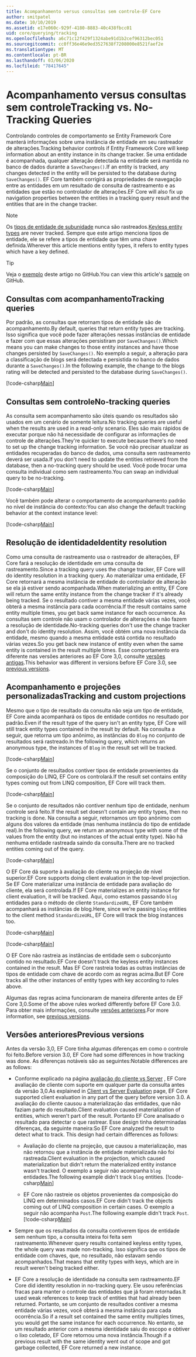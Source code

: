 ```yaml
---
title: Acompanhamento versus consultas sem controle-EF Core
author: smitpatel
ms.date: 10/10/2019
ms.assetid: e17e060c-929f-4180-8883-40c438fbcc01
uid: core/querying/tracking
ms.openlocfilehash: a6c71c12f429f1324abe91d1b2cef96312bec051
ms.sourcegitcommit: cc0ff36e46e9ed3527638f7208000e8521faef2e
ms.translationtype: MT
ms.contentlocale: pt-BR
ms.lasthandoff: 03/06/2020
ms.locfileid: "78417645"
---
```

# <a name="tracking-vs-no-tracking-queries"></a><span data-ttu-id="8cde9-102">Acompanhamento versus consultas sem controle</span><span class="sxs-lookup"><span data-stu-id="8cde9-102">Tracking vs. No-Tracking Queries</span></span>

<span data-ttu-id="8cde9-103">Controlando controles de comportamento se Entity Framework Core manterá informações sobre uma instância de entidade em seu rastreador de alterações.</span><span class="sxs-lookup"><span data-stu-id="8cde9-103">Tracking behavior controls if Entity Framework Core will keep information about an entity instance in its change tracker.</span></span> <span data-ttu-id="8cde9-104">Se uma entidade é acompanhada, qualquer alteração detectada na entidade será mantida no banco de dados durante a `SaveChanges()`.</span><span class="sxs-lookup"><span data-stu-id="8cde9-104">If an entity is tracked, any changes detected in the entity will be persisted to the database during `SaveChanges()`.</span></span> <span data-ttu-id="8cde9-105">EF Core também corrigirá as propriedades de navegação entre as entidades em um resultado de consulta de rastreamento e as entidades que estão no controlador de alterações.</span><span class="sxs-lookup"><span data-stu-id="8cde9-105">EF Core will also fix up navigation properties between the entities in a tracking query result and the entities that are in the change tracker.</span></span>

> [!NOTE]
> <span data-ttu-id="8cde9-106">Os [tipos de entidade de subunidade](xref:core/modeling/keyless-entity-types) nunca são rastreados.</span><span class="sxs-lookup"><span data-stu-id="8cde9-106">[Keyless entity types](xref:core/modeling/keyless-entity-types) are never tracked.</span></span> <span data-ttu-id="8cde9-107">Sempre que este artigo menciona tipos de entidade, ele se refere a tipos de entidade que têm uma chave definida.</span><span class="sxs-lookup"><span data-stu-id="8cde9-107">Wherever this article mentions entity types, it refers to entity types which have a key defined.</span></span>

> [!TIP]  
> <span data-ttu-id="8cde9-108">Veja o [exemplo](https://github.com/dotnet/EntityFramework.Docs/tree/master/samples/core/Querying) deste artigo no GitHub.</span><span class="sxs-lookup"><span data-stu-id="8cde9-108">You can view this article's [sample](https://github.com/dotnet/EntityFramework.Docs/tree/master/samples/core/Querying) on GitHub.</span></span>

## <a name="tracking-queries"></a><span data-ttu-id="8cde9-109">Consultas com acompanhamento</span><span class="sxs-lookup"><span data-stu-id="8cde9-109">Tracking queries</span></span>

<span data-ttu-id="8cde9-110">Por padrão, as consultas que retornam tipos de entidade são de acompanhamento.</span><span class="sxs-lookup"><span data-stu-id="8cde9-110">By default, queries that return entity types are tracking.</span></span> <span data-ttu-id="8cde9-111">Isso significa que você pode fazer alterações nessas instâncias de entidade e fazer com que essas alterações persistiram por `SaveChanges()`.</span><span class="sxs-lookup"><span data-stu-id="8cde9-111">Which means you can make changes to those entity instances and have those changes persisted by `SaveChanges()`.</span></span> <span data-ttu-id="8cde9-112">No exemplo a seguir, a alteração para a classificação de blogs será detectada e persistida no banco de dados durante a `SaveChanges()`.</span><span class="sxs-lookup"><span data-stu-id="8cde9-112">In the following example, the change to the blogs rating will be detected and persisted to the database during `SaveChanges()`.</span></span>

[!code-csharp[Main](../../../samples/core/Querying/Tracking/Sample.cs#Tracking)]

## <a name="no-tracking-queries"></a><span data-ttu-id="8cde9-113">Consultas sem controle</span><span class="sxs-lookup"><span data-stu-id="8cde9-113">No-tracking queries</span></span>

<span data-ttu-id="8cde9-114">As consulta sem acompanhamento são úteis quando os resultados são usados em um cenário de somente leitura.</span><span class="sxs-lookup"><span data-stu-id="8cde9-114">No tracking queries are useful when the results are used in a read-only scenario.</span></span> <span data-ttu-id="8cde9-115">Eles são mais rápidos de executar porque não há necessidade de configurar as informações de controle de alterações.</span><span class="sxs-lookup"><span data-stu-id="8cde9-115">They're quicker to execute because there's no need to set up the change tracking information.</span></span> <span data-ttu-id="8cde9-116">Se você não precisar atualizar as entidades recuperadas do banco de dados, uma consulta sem rastreamento deverá ser usada.</span><span class="sxs-lookup"><span data-stu-id="8cde9-116">If you don't need to update the entities retrieved from the database, then a no-tracking query should be used.</span></span> <span data-ttu-id="8cde9-117">Você pode trocar uma consulta individual como sem rastreamento.</span><span class="sxs-lookup"><span data-stu-id="8cde9-117">You can swap an individual query to be no-tracking.</span></span>

[!code-csharp[Main](../../../samples/core/Querying/Tracking/Sample.cs#NoTracking)]

<span data-ttu-id="8cde9-118">Você também pode alterar o comportamento de acompanhamento padrão no nível de instância do contexto:</span><span class="sxs-lookup"><span data-stu-id="8cde9-118">You can also change the default tracking behavior at the context instance level:</span></span>

[!code-csharp[Main](../../../samples/core/Querying/Tracking/Sample.cs#ContextDefaultTrackingBehavior)]

## <a name="identity-resolution"></a><span data-ttu-id="8cde9-119">Resolução de identidade</span><span class="sxs-lookup"><span data-stu-id="8cde9-119">Identity resolution</span></span>

<span data-ttu-id="8cde9-120">Como uma consulta de rastreamento usa o rastreador de alterações, EF Core fará a resolução de identidade em uma consulta de rastreamento.</span><span class="sxs-lookup"><span data-stu-id="8cde9-120">Since a tracking query uses the change tracker, EF Core will do identity resolution in a tracking query.</span></span> <span data-ttu-id="8cde9-121">Ao materializar uma entidade, EF Core retornará a mesma instância de entidade do controlador de alteração se ela já estiver sendo acompanhada.</span><span class="sxs-lookup"><span data-stu-id="8cde9-121">When materializing an entity, EF Core will return the same entity instance from the change tracker if it's already being tracked.</span></span> <span data-ttu-id="8cde9-122">Se o resultado contiver a mesma entidade várias vezes, você obterá a mesma instância para cada ocorrência.</span><span class="sxs-lookup"><span data-stu-id="8cde9-122">If the result contains same entity multiple times, you get back same instance for each occurrence.</span></span> <span data-ttu-id="8cde9-123">As consultas sem controle não usam o controlador de alterações e não fazem a resolução de identidade.</span><span class="sxs-lookup"><span data-stu-id="8cde9-123">No-tracking queries don't use the change tracker and don't do identity resolution.</span></span> <span data-ttu-id="8cde9-124">Assim, você obtém uma nova instância da entidade, mesmo quando a mesma entidade está contida no resultado várias vezes.</span><span class="sxs-lookup"><span data-stu-id="8cde9-124">So you get back new instance of entity even when the same entity is contained in the result multiple times.</span></span> <span data-ttu-id="8cde9-125">Esse comportamento era diferente nas versões anteriores ao EF Core 3,0, consulte [versões antigas](#previous-versions).</span><span class="sxs-lookup"><span data-stu-id="8cde9-125">This behavior was different in versions before EF Core 3.0, see [previous versions](#previous-versions).</span></span>

## <a name="tracking-and-custom-projections"></a><span data-ttu-id="8cde9-126">Acompanhamento e projeções personalizadas</span><span class="sxs-lookup"><span data-stu-id="8cde9-126">Tracking and custom projections</span></span>

<span data-ttu-id="8cde9-127">Mesmo que o tipo de resultado da consulta não seja um tipo de entidade, EF Core ainda acompanhará os tipos de entidade contidos no resultado por padrão.</span><span class="sxs-lookup"><span data-stu-id="8cde9-127">Even if the result type of the query isn't an entity type, EF Core will still track entity types contained in the result by default.</span></span> <span data-ttu-id="8cde9-128">Na consulta a seguir, que retorna um tipo anônimo, as instâncias do `Blog` no conjunto de resultados será rastreado.</span><span class="sxs-lookup"><span data-stu-id="8cde9-128">In the following query, which returns an anonymous type, the instances of `Blog` in the result set will be tracked.</span></span>

[!code-csharp[Main](../../../samples/core/Querying/Tracking/Sample.cs#CustomProjection1)]

<span data-ttu-id="8cde9-129">Se o conjunto de resultados contiver tipos de entidade provenientes da composição do LINQ, EF Core os controlará.</span><span class="sxs-lookup"><span data-stu-id="8cde9-129">If the result set contains entity types coming out from LINQ composition, EF Core will track them.</span></span>

[!code-csharp[Main](../../../samples/core/Querying/Tracking/Sample.cs#CustomProjection2)]

<span data-ttu-id="8cde9-130">Se o conjunto de resultados não contiver nenhum tipo de entidade, nenhum controle será feito.</span><span class="sxs-lookup"><span data-stu-id="8cde9-130">If the result set doesn't contain any entity types, then no tracking is done.</span></span> <span data-ttu-id="8cde9-131">Na consulta a seguir, retornamos um tipo anônimo com alguns dos valores da entidade (mas nenhuma instância do tipo de entidade real).</span><span class="sxs-lookup"><span data-stu-id="8cde9-131">In the following query, we return an anonymous type with some of the values from the entity (but no instances of the actual entity type).</span></span> <span data-ttu-id="8cde9-132">Não há nenhuma entidade rastreada saindo da consulta.</span><span class="sxs-lookup"><span data-stu-id="8cde9-132">There are no tracked entities coming out of the query.</span></span>

[!code-csharp[Main](../../../samples/core/Querying/Tracking/Sample.cs#CustomProjection3)]

 <span data-ttu-id="8cde9-133">O EF Core dá suporte à avaliação do cliente na projeção de nível superior.</span><span class="sxs-lookup"><span data-stu-id="8cde9-133">EF Core supports doing client evaluation in the top-level projection.</span></span> <span data-ttu-id="8cde9-134">Se EF Core materializar uma instância de entidade para avaliação do cliente, ela será controlada.</span><span class="sxs-lookup"><span data-stu-id="8cde9-134">If EF Core materializes an entity instance for client evaluation, it will be tracked.</span></span> <span data-ttu-id="8cde9-135">Aqui, como estamos passando `blog` entidades para o método de cliente `StandardizeURL`, EF Core também acompanhará as instâncias de blog.</span><span class="sxs-lookup"><span data-stu-id="8cde9-135">Here, since we're passing `blog` entities to the client method `StandardizeURL`, EF Core will track the blog instances too.</span></span>

[!code-csharp[Main](../../../samples/core/Querying/Tracking/Sample.cs#ClientProjection)]

[!code-csharp[Main](../../../samples/core/Querying/Tracking/Sample.cs#ClientMethod)]

<span data-ttu-id="8cde9-136">O EF Core não rastreia as instâncias de entidade sem o subconjunto contido no resultado.</span><span class="sxs-lookup"><span data-stu-id="8cde9-136">EF Core doesn't track the keyless entity instances contained in the result.</span></span> <span data-ttu-id="8cde9-137">Mas EF Core rastreia todas as outras instâncias de tipos de entidade com chave de acordo com as regras acima.</span><span class="sxs-lookup"><span data-stu-id="8cde9-137">But EF Core tracks all the other instances of entity types with key according to rules above.</span></span>

<span data-ttu-id="8cde9-138">Algumas das regras acima funcionaram de maneira diferente antes de EF Core 3,0.</span><span class="sxs-lookup"><span data-stu-id="8cde9-138">Some of the above rules worked differently before EF Core 3.0.</span></span> <span data-ttu-id="8cde9-139">Para obter mais informações, consulte [versões anteriores](#previous-versions).</span><span class="sxs-lookup"><span data-stu-id="8cde9-139">For more information, see [previous versions](#previous-versions).</span></span>

## <a name="previous-versions"></a><span data-ttu-id="8cde9-140">Versões anteriores</span><span class="sxs-lookup"><span data-stu-id="8cde9-140">Previous versions</span></span>

<span data-ttu-id="8cde9-141">Antes da versão 3,0, EF Core tinha algumas diferenças em como o controle foi feito.</span><span class="sxs-lookup"><span data-stu-id="8cde9-141">Before version 3.0, EF Core had some differences in how tracking was done.</span></span> <span data-ttu-id="8cde9-142">As diferenças notáveis são as seguintes:</span><span class="sxs-lookup"><span data-stu-id="8cde9-142">Notable differences are as follows:</span></span>

- <span data-ttu-id="8cde9-143">Conforme explicado na página [avaliação do cliente vs Server](xref:core/querying/client-eval) , EF Core avaliação de cliente com suporte em qualquer parte da consulta antes da versão 3,0.</span><span class="sxs-lookup"><span data-stu-id="8cde9-143">As explained in [Client vs Server Evaluation](xref:core/querying/client-eval) page, EF Core supported client evaluation in any part of the query before version 3.0.</span></span> <span data-ttu-id="8cde9-144">A avaliação do cliente causou a materialização das entidades, que não faziam parte do resultado.</span><span class="sxs-lookup"><span data-stu-id="8cde9-144">Client evaluation caused materialization of entities, which weren't part of the result.</span></span> <span data-ttu-id="8cde9-145">Portanto EF Core analisado o resultado para detectar o que rastrear. Esse design tinha determinadas diferenças, da seguinte maneira:</span><span class="sxs-lookup"><span data-stu-id="8cde9-145">So EF Core analyzed the result to detect what to track. This design had certain differences as follows:</span></span>
  - <span data-ttu-id="8cde9-146">Avaliação do cliente na projeção, que causou a materialização, mas não retornou que a instância de entidade materializada não foi rastreada.</span><span class="sxs-lookup"><span data-stu-id="8cde9-146">Client evaluation in the projection, which caused materialization but didn't return the materialized entity instance wasn't tracked.</span></span> <span data-ttu-id="8cde9-147">O exemplo a seguir não acompanha `blog` entidades.</span><span class="sxs-lookup"><span data-stu-id="8cde9-147">The following example didn't track `blog` entities.</span></span>
    [!code-csharp[Main](../../../samples/core/Querying/Tracking/Sample.cs#ClientProjection)]

  - <span data-ttu-id="8cde9-148">EF Core não rastreie os objetos provenientes da composição do LINQ em determinados casos.</span><span class="sxs-lookup"><span data-stu-id="8cde9-148">EF Core didn't track the objects coming out of LINQ composition in certain cases.</span></span> <span data-ttu-id="8cde9-149">O exemplo a seguir não acompanha `Post`.</span><span class="sxs-lookup"><span data-stu-id="8cde9-149">The following example didn't track `Post`.</span></span>
    [!code-csharp[Main](../../../samples/core/Querying/Tracking/Sample.cs#CustomProjection2)]

- <span data-ttu-id="8cde9-150">Sempre que os resultados da consulta contiverem tipos de entidade sem nenhum tipo, a consulta inteira foi feita sem rastreamento.</span><span class="sxs-lookup"><span data-stu-id="8cde9-150">Whenever query results contained keyless entity types, the whole query was made non-tracking.</span></span> <span data-ttu-id="8cde9-151">Isso significa que os tipos de entidade com chaves, que, no resultado, não estavam sendo acompanhados.</span><span class="sxs-lookup"><span data-stu-id="8cde9-151">That means that entity types with keys, which are in result weren't being tracked either.</span></span>
- <span data-ttu-id="8cde9-152">EF Core a resolução de identidade na consulta sem rastreamento.</span><span class="sxs-lookup"><span data-stu-id="8cde9-152">EF Core did identity resolution in no-tracking query.</span></span> <span data-ttu-id="8cde9-153">Ele usou referências fracas para manter o controle das entidades que já foram retornadas.</span><span class="sxs-lookup"><span data-stu-id="8cde9-153">It used weak references to keep track of entities that had already been returned.</span></span> <span data-ttu-id="8cde9-154">Portanto, se um conjunto de resultados contiver a mesma entidade várias vezes, você obterá a mesma instância para cada ocorrência.</span><span class="sxs-lookup"><span data-stu-id="8cde9-154">So if a result set contained the same entity multiples times, you would get the same instance for each occurrence.</span></span> <span data-ttu-id="8cde9-155">No entanto, se um resultado anterior com a mesma identidade saiu do escopo e obtiver o lixo coletado, EF Core retornou uma nova instância.</span><span class="sxs-lookup"><span data-stu-id="8cde9-155">Though if a previous result with the same identity went out of scope and got garbage collected, EF Core returned a new instance.</span></span>
